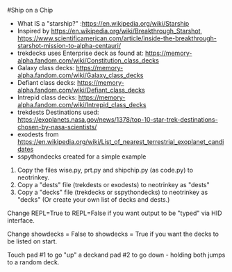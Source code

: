 #Ship on a Chip
* What IS a "starship?" :https://en.wikipedia.org/wiki/Starship
* Inspired by https://en.wikipedia.org/wiki/Breakthrough_Starshot, https://www.scientificamerican.com/article/inside-the-breakthrough-starshot-mission-to-alpha-centauri/
* trekdecks uses Enterprise deck as found at: https://memory-alpha.fandom.com/wiki/Constitution_class_decks
* Galaxy class decks: https://memory-alpha.fandom.com/wiki/Galaxy_class_decks
* Defiant class decks: https://memory-alpha.fandom.com/wiki/Defiant_class_decks
* Intrepid class decks: https://memory-alpha.fandom.com/wiki/Intrepid_class_decks
* trekdests Destinations used: https://exoplanets.nasa.gov/news/1378/top-10-star-trek-destinations-chosen-by-nasa-scientists/
* exodests from https://en.wikipedia.org/wiki/List_of_nearest_terrestrial_exoplanet_candidates
* sspythondecks created for a simple example

1. Copy the files wise.py, prt.py and shipchip.py (as code.py) to neotrinkey.
2. Copy a "dests" file (trekdests or exodests) to neotrinkey as "dests"
3. Copy a "decks" file (trekdecks or sspythondecks) to neotrinkey as "decks"
        (Or create your own list of decks and dests.)

Change REPL=True to REPL=False if you want output to be "typed" via HID interface.

Change showdecks = False to showdecks = True if you want the decks to be listed on start.

Touch pad #1 to go "up" a deckand pad #2 to go down - holding both jumps to a random deck.
